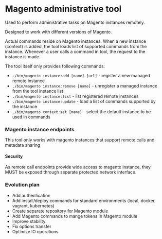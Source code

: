 # Magento administrative tool

Used to perform administrative tasks on Magento instances remotely.

Designed to work with different versions of Magento.

Actual commands reside on Magento instances. When a new instance (context) is added, the tool loads list of supported commands from the instance. Whenever a user calls a command in tool, the request to the instance is made.

The tool itself only provides following commands:

   * ```./bin/magento instance:add [name] [url]``` - register a new managed remote instance
   * ```./bin/magento instance:remove [name]``` - unregister a managed instance from the tool instance list
   * ```./bin/magento instance:list``` - list registered remote instances
   * ```./bin/magento instance:update``` - load a list of commands supported by the instance
   * ```./bin/magento context:set [name]``` - select the default instance to be used in commands
   
### Magento instance endpoints

This tool only works with magento instances that support remote calls and metadata sharing

#### Security

As remote call endpoints provide wide access to magento instance, they MUST be exposed through separate protected network interface.
   
### Evolution plan

* Add authentication
* Add install/deploy commands for standard environments (local, docker, vagrant, kubernetes)
* Create separate repository for Magento module
* Add Magento commands to mange tokens in Magento module
* Improve stability
* Fix options transfer
* Optimize IO operations
